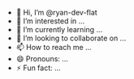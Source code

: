 - 👋 Hi, I’m @ryan-dev-flat
- 👀 I’m interested in ...
- 🌱 I’m currently learning ...
- 💞️ I’m looking to collaborate on ...
- 📫 How to reach me ...
- 😄 Pronouns: ...
- ⚡ Fun fact: ...

<!---
ryan-dev-flat/ryan-dev-flat is a ✨ special ✨ repository because its `README.md` (this file) appears on your GitHub profile.
You can click the Preview link to take a look at your changes.
--->
